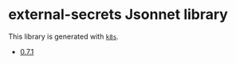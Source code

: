 # external-secrets Jsonnet library

This library is generated with [`k8s`](https://github.com/jsonnet-libs/k8s).

- [0.7.1](0.7.1/README.md)
